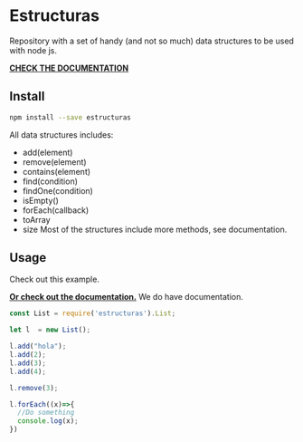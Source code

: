 # Estructuras

Repository with a set of handy (and not so much) data structures to be used with
node js.

**[CHECK THE DOCUMENTATION][1]**


## Install
```bash
npm install --save estructuras
```

All data structures includes:
* add(element)
* remove(element)
* contains(element)
* find(condition)
* findOne(condition)
* isEmpty()
* forEach(callback)
* toArray
* size
Most of the structures include more methods, see documentation.

## Usage
Check out this example.

**[Or check out the documentation.][1]** We do have documentation.
```javascript
const List = require('estructuras').List;

let l  = new List();

l.add("hola");
l.add(2);
l.add(3);
l.add(4);

l.remove(3);

l.forEach((x)=>{
  //Do something
  console.log(x);
})
```

[1]: https://davidalencia.github.io/estructuras/
